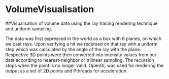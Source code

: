 # VolumeVisualisation

##Visualisation of volume data using the ray tracing rendering technique and uniform sampling.

The data was first expressed in the world as a box with 6 planes, on which we cast rays. Upon verifying a hit we recursed on that ray with a uniform step which was calculated by the angle of the ray with the plane. Respective 3D points were then converted into intensity values from our data according to nearest-neighbor or trilinear sampling. The recursion stops when the point is no longer valid. OpenGL was used for rendering the output as a set of 2D points and Pthreads for acceleration.
